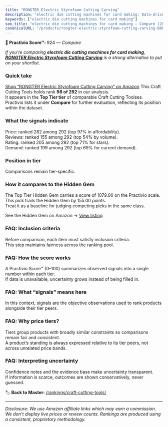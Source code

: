```yaml
---
title: "RONGTER Electric Styrofoam Cutting Carving"
description: "electric die cutting machines for card making: Data-driven ranking using the Practivio Score™. Positioned by quality, value, demand, findability, momentum."
keywords: ["electric die cutting machines for card making"]
seo_title: "electric die cutting machines for card making — Compare (2025)"
canonicalURL: "/products/rongter-electric-styrofoam-cutting-carving-B0D8W9MCPS/"
---
```


**🛒 Practivio Score™:** 924 — _Compare_


*If you're comparing **electric die cutting machines for card making**, **[RONGTER Electric Styrofoam Cutting Carving](https://www.amazon.com/dp/B0D8W9MCPS?tag=practivio-20)** is a strong alternative to put on your shortlist.*
### Quick take
[Shop “RONGTER Electric Styrofoam Cutting Carving” on Amazon](https://www.amazon.com/dp/B0D8W9MCPS?tag=practivio-20)
This Craft Cutting Tools holds rank **98 of 292** in our analysis.  
It appears in the **Top Tier tier** of comparable Craft Cutting Toolses.  
Practivio lists it under **Compare** for further evaluation, reflecting its position within the dataset.

### What the signals indicate
Price: ranked 282 among 292 (top 97% in affordability).  
Reviews: ranked 155 among 292 (top 54% by volume).  
Rating: ranked 205 among 292 (top 71% for stars).  
Demand: ranked 199 among 292 (top 69% for current demand).

### Position in tier
Comparisons remain tier-specific.

### How it compares to the Hidden Gem
The Top Tier Hidden Gem carries a score of 1079.00 on the Practivio scale.  
This pick trails the Hidden Gem by 155.00 points.  
Treat it as a baseline for judging competing picks in the same class.  

See the Hidden Gem on Amazon → [View listing](https://www.amazon.com/dp/B016LDV41S?tag=practivio-20)

### FAQ: Inclusion criteria
Before comparison, each item must satisfy inclusion criteria.  
This step maintains fairness across the ranking pool.

### FAQ: How the score works
A Practivio Score™ (0–100) summarizes observed signals into a single number within each tier.  
If data is unavailable, uncertainty grows instead of being filled in.

### FAQ: What “signals” means here
In this context, signals are the objective observations used to rank products alongside their tier peers.

### FAQ: Why price tiers?
Tiers group products with broadly similar constraints so comparisons remain fair and consistent.  
A product’s standing is always expressed relative to its tier peers, not across unrelated price bands.

### FAQ: Interpreting uncertainty
Confidence notes and the evidence base make uncertainty transparent.  
If information is scarce, outcomes are shown conservatively, never guessed.

<!-- Missing template for Compare/CompareWithinPriceClass -->


🏷️ **Back to Master:** [/rankings/craft-cutting-tools/](/rankings/craft-cutting-tools/)

---
_Disclosure: We use Amazon affiliate links which may earn a commission. We don’t display live prices or review counts. Rankings are produced using a consistent, proprietary methodology._
